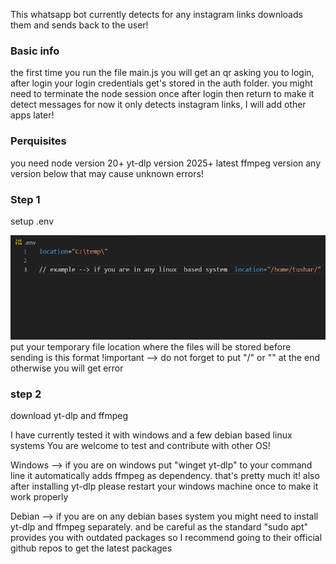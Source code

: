 This whatsapp bot currently detects for any instagram links downloads them and sends back to the user!

### Basic info
the first time you run the file main.js you will get an qr asking you to login, after login your login credentials get's stored in the auth folder. you might need to terminate the node session once after login then return to make it detect messages for now it only detects instagram links, I will add other apps later!

### Perquisites 
you need node version 20+
yt-dlp version 2025+
latest ffmpeg version
any version below that may cause unknown errors!

### Step 1
setup .env

![.env example](/images/dotenv.png)
put your temporary file location where the files will be stored before sending is this format
!important --> do not forget to put "/" or "\" at the end otherwise you will get error

### step 2
download yt-dlp and ffmpeg

I have currently tested it with windows and a few debian based linux systems
You are welcome to test and contribute with other OS!

Windows --> 
if you are on windows put "winget yt-dlp" to your command line it automatically adds ffmpeg as dependency. that's pretty much it!
also after installing yt-dlp please restart your windows machine once to make it work properly

Debian -->
if you are on any debian bases system you might need to install yt-dlp and ffmpeg separately.
and be careful as the standard "sudo apt" provides you with outdated packages so I recommend going to their official github repos to get the latest packages
